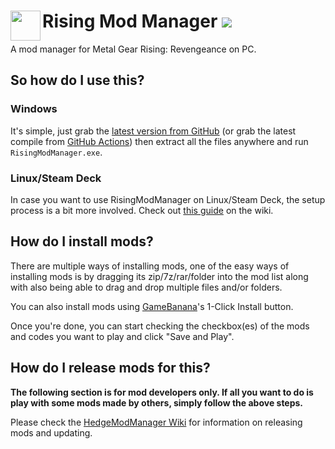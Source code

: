 <h1>
    <a href="#--------------------hedge-mod-manager">
        <img width="48" align="left" src="https://github.com/thesupersonic16/HedgeModManager/raw/rewrite/HedgeModManager/Resources/Graphics/icon256.png">
    </a>
    Rising Mod Manager
    <img src="https://github.com/thesupersonic16/HedgeModManager/actions/workflows/build.yml/badge.svg">
</h1>

A mod manager for Metal Gear Rising: Revengeance on PC.

## So how do I use this?
### Windows
It's simple, just grab the [latest version from GitHub](https://github.com/RevOcelotMGS/RisingModManager/releases/latest) (or grab the latest compile from [GitHub Actions](https://nightly.link/RevOcelotMGS/RisingModManager/workflows/build/rewrite/RisingModManager-Release.zip)) then extract all the files anywhere and run `RisingModManager.exe`.

### Linux/Steam Deck
In case you want to use RisingModManager on Linux/Steam Deck, the setup process is a bit more involved. Check out [this guide](https://github.com/RevOcelotMGS/RisingModManager/wiki/Running-on-Linux-(Wine)) on the wiki.

## How do I install mods?
There are multiple ways of installing mods, one of the easy ways of installing mods is by dragging its zip/7z/rar/folder into the mod list along with also being able to drag and drop multiple files and/or folders.

You can also install mods using [GameBanana](https://gamebanana.com)'s 1-Click Install button. 

Once you're done, you can start checking the checkbox(es) of the mods and codes you want to play and click "Save and Play".

## How do I release mods for this?
**The following section is for mod developers only. If all you want to do is play with some mods made by others, simply follow the above steps.**

Please check the [HedgeModManager Wiki](https://github.com/RevOcelotMGS/RisingModManager/wiki) for information on releasing mods and updating.
